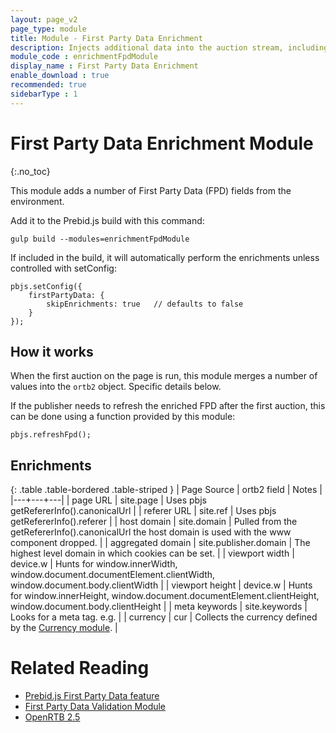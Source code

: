 ```yaml
---
layout: page_v2
page_type: module
title: Module - First Party Data Enrichment
description: Injects additional data into the auction stream, including&#58; domain, keywords, and page url.
module_code : enrichmentFpdModule
display_name : First Party Data Enrichment
enable_download : true
recommended: true
sidebarType : 1
---
```


# First Party Data Enrichment Module
{:.no_toc}

This module adds a number of First Party Data (FPD) fields from the environment. 

Add it to the Prebid.js build with this command:
```
gulp build --modules=enrichmentFpdModule
```

If included in the build, it will automatically perform the enrichments unless controlled with setConfig:

```
pbjs.setConfig({
    firstPartyData: {
        skipEnrichments: true   // defaults to false
    }
});
```

## How it works

When the first auction on the page is run, this module merges a number of values into the `ortb2` object. Specific details below.

If the publisher needs to refresh the enriched FPD after the first auction, this can be done using a function provided by this module:

```
pbjs.refreshFpd();
```

## Enrichments

{: .table .table-bordered .table-striped }
| Page Source | ortb2 field | Notes |
|---+---+---|
| page URL | site.page | Uses pbjs getRefererInfo().canonicalUrl |
| referer URL | site.ref | Uses pbjs getRefererInfo().referer |
| host domain | site.domain | Pulled from the getRefererInfo().canonicalUrl the host domain is used with the www component dropped. |
| aggregated domain | site.publisher.domain | The highest level domain in which cookies can be set. |
| viewport width | device.w | Hunts for window.innerWidth, window.document.documentElement.clientWidth, window.document.body.clientWidth |
| viewport height | device.w | Hunts for window.innerHeight, window.document.documentElement.clientHeight, window.document.body.clientHeight |
| meta keywords | site.keywords | Looks for a meta tag. e.g. <meta name="keywords" content="cars, boats"> |
| currency | cur | Collects the currency defined by the [Currency module](/dev-docs/modules/currency.html). |


# Related Reading
- [Prebid.js First Party Data feature](/features/firstPartyData.html)
- [First Party Data Validation Module](/dev-docs/modules/validationFpdModule)
- [OpenRTB 2.5](https://www.iab.com/wp-content/uploads/2016/03/OpenRTB-API-Specification-Version-2-5-FINAL.pdf)
